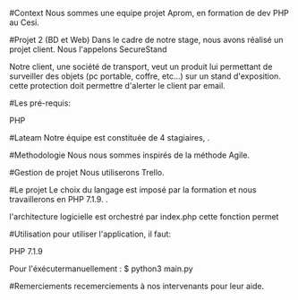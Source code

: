 #Context
Nous sommes une equipe projet Aprom, en formation de dev PHP au Cesi.

#Projet 2 (BD et Web)
Dans le cadre de notre stage, nous avons réalisé un projet client. Nous l'appelons SecureStand

Notre client, une société de transport, veut un produit lui permettant de surveiller des objets (pc portable, coffre, etc...) sur un stand d'exposition. cette protection doit permettre d'alerter le client par email.

#Les pré-requis:

PHP

#Lateam
Notre équipe est constituée de 4 stagiaires, .

#Methodologie
Nous nous sommes inspirés de la méthode Agile.

#Gestion de projet
Nous utiliserons Trello.

#Le projet
Le choix du langage est imposé par la formation et nous travaillerons en PHP 7.1.9. .

l'architecture logicielle est orchestré par index.php cette fonction permet



#Utilisation
pour utiliser l'application, il faut:

PHP 7.1.9


Pour l'éxécutermanuellement : $ python3 main.py

#Remerciements
recemerciements à nos intervenants pour leur aide.
